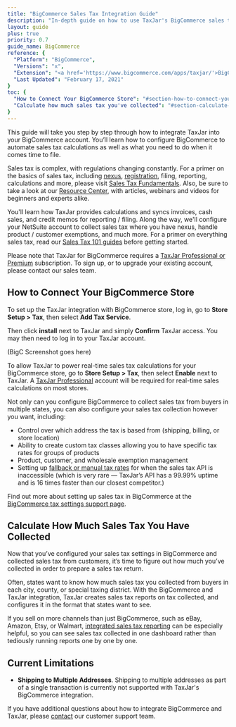 ```yaml
---
title: "BigCommerce Sales Tax Integration Guide"
description: "In-depth guide on how to use TaxJar's BigCommerce sales tax integration."
layout: guide
plus: true
priority: 0.7
guide_name: BigCommerce
reference: {
  "Platform": "BigCommerce",
  "Versions": "x",
  "Extension": "<a href='https://www.bigcommerce.com/apps/taxjar/'>BigCommerce.com</a>",
  "Last Updated": "February 17, 2021"
}
toc: {
  "How to Connect Your BigCommerce Store": "#section-how-to-connect-your-bigcommerce-store",
  "Calculate how much sales tax you've collected": "#section-calculate-how-much-sales-tax-you-have-collected"
}
---
```


This guide will take you step by step through how to integrate TaxJar into your BigCommerce account. You’ll learn how to configure BigCommerce to automate sales tax calculations as well as what you need to do when it comes time to file.

Sales tax is complex, with regulations changing constantly. For a primer on the basics of sales tax, including [nexus](https://www.taxjar.com/resources/sales-tax/nexus), [registration](https://www.taxjar.com/resources/sales-tax/registration), filing, reporting, calculations and more, please visit [Sales Tax Fundamentals](https://www.taxjar.com/resources/sales-tax). Also, be sure to take a look at our [Resource Center](https://www.taxjar.com/resources/), with articles, webinars and videos for beginners and experts alike.

You'll learn how TaxJar provides calculations and syncs invoices, cash sales, and credit memos for reporting / filing. Along the way, we'll configure your NetSuite account to collect sales tax where you have nexus, handle product / customer exemptions, and much more. For a primer on everything sales tax, read our [Sales Tax 101 guides](https://www.taxjar.com/learn-sales-tax/) before getting started.

Please note that TaxJar for BigCommerce requires a [TaxJar Professional or Premium](https://www.taxjar.com/how-it-works/) subscription. To sign up, or to upgrade your existing account, please contact our sales team.

## How to Connect Your BigCommerce Store

To set up the TaxJar integration with BigCommerce store, log in, go to **Store Setup > Tax**, then select **Add Tax Service**.

<!-- (BigC Screenshot goes here) -->

Then click **install** next to TaxJar and simply **Confirm** TaxJar access. You may then need to log in to your TaxJar account.

(BigC Screenshot goes here)

To allow TaxJar to power real-time sales tax calculations for your BigCommerce store, go to **Store Setup > Tax**, then select **Enable** next to TaxJar. A [TaxJar Professional](https://www.taxjar.com/pricing/) account will be required for real-time sales calculations on most stores.

<!-- (BigC Screenshot goes here) -->

Not only can you configure BigCommerce to collect sales tax from buyers in multiple states, you can also configure your sales tax collection however you want, including:

  * Control over which address the tax is based from (shipping, billing, or store location)
  * Ability to create custom tax classes allowing you to have specific tax rates for groups of products
  * Product, customer, and wholesale exemption management
  * Setting up [fallback or manual tax rates](https://support.taxjar.com/article/979-setting-up-tax-rates-in-bigcommerce) for when the sales tax API is inaccessible (which is very rare — TaxJar’s API has a 99.99% uptime and is 16 times faster than our closest competitor.)

Find out more about setting up sales tax in BigCommerce at the [BigCommerce tax settings support page](https://support.bigcommerce.com/articles/Public/tax-settings#Step1).

## Calculate How Much Sales Tax You Have Collected

Now that you’ve configured your sales tax settings in BigCommerce and collected sales tax from customers, it’s time to figure out how much you’ve collected in order to prepare a sales tax return.

Often, states want to know how much sales tax you collected from buyers in each city, county, or special taxing district. With the BigCommerce and TaxJar integration, TaxJar creates sales tax reports on tax collected, and configures it in the format that states want to see.

If you sell on more channels than just BigCommerce, such as eBay, Amazon, Etsy, or Walmart, [integrated sales tax reporting](https://www.taxjar.com/sales-tax-integrations/) can be especially helpful, so you can see sales tax collected in one dashboard rather than tediously running reports one by one by one.

<!-- (BigC Screenshot goes here) -->

## Current Limitations

  * **Shipping to Multiple Addresses**. Shipping to multiple addresses as part of a single transaction is currently not supported with TaxJar's BigCommerce integration.

If you have additional questions about how to integrate BigCommerce and TaxJar, please [contact](mailto:support@taxjar.com) our customer support team.
